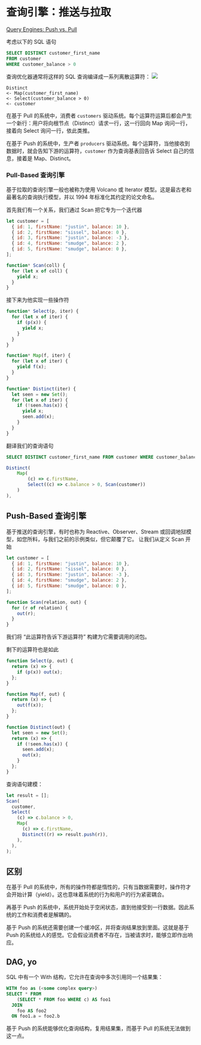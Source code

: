 # 查询引擎：推送与拉取

[Query Engines: Push vs. Pull](http://justinjaffray.com/query-engines-push-vs.-pull/)

考虑以下的 SQL 语句

```sql
SELECT DISTINCT customer_first_name
FROM customer
WHERE customer_balance > 0
```

查询优化器通常将这样的 SQL 查询编译成一系列离散运算符：
![](https://trdthg-img-for-md-1306147581.cos.ap-beijing.myqcloud.com/img/202204202254060.png)

```
Distinct
<- Map(customer_first_name)
<- Select(customer_balance > 0)
<- customer
```

在基于 Pull 的系统中，消费者 `customers` 驱动系统。每个运算符运算后都会产生一个新行：用户将向根节点（Distinct）请求一行，这一行回向
Map 询问一行，接着向 Select 询问一行，依此类推。

在基于 Push 的系统中，生产者 `producers` 驱动系统。每个运算符，当他接收到数据时，就会告知下游的运算符，`customer`
作为查询基表回告诉 Select 自己的信息，接着是 Map、Distinct。

### Pull-Based 查询引擎

基于拉取的查询引擎一般也被称为使用 Volcano 或 Iterator 模型。这是最古老和最著名的查询执行模型，并以 1994 年标准化其约定的论文命名。

首先我们有一个关系，我们通过 Scan 把它专为一个迭代器

```js
let customer = [
  { id: 1, firstName: "justin", balance: 10 },
  { id: 2, firstName: "sissel", balance: 0 },
  { id: 3, firstName: "justin", balance: -3 },
  { id: 4, firstName: "smudge", balance: 2 },
  { id: 5, firstName: "smudge", balance: 0 },
];

function* Scan(coll) {
  for (let x of coll) {
    yield x;
  }
}
```

接下来为他实现一些操作符

```js
function* Select(p, iter) {
  for (let x of iter) {
    if (p(x)) {
      yield x;
    }
  }
}

function* Map(f, iter) {
  for (let x of iter) {
    yield f(x);
  }
}

function* Distinct(iter) {
  let seen = new Set();
  for (let x of iter) {
    if (!seen.has(x)) {
      yield x;
      seen.add(x);
    }
  }
}
```

翻译我们的查询语句

```sql
SELECT DISTINCT customer_first_name FROM customer WHERE customer_balance > 0
```

```js
Distinct(
    Map(
        (c) => c.firstName,
        Select((c) => c.balance > 0, Scan(customer))
    )
),
```

## Push-Based 查询引擎

基于推送的查询引擎，有时也称为 Reactive、Observer、Stream 或回调地狱模型，如您所料，与我们之前的示例类似，但它颠覆了它。 让我们从定义
Scan 开始

```js
let customer = [
  { id: 1, firstName: "justin", balance: 10 },
  { id: 2, firstName: "sissel", balance: 0 },
  { id: 3, firstName: "justin", balance: -3 },
  { id: 4, firstName: "smudge", balance: 2 },
  { id: 5, firstName: "smudge", balance: 0 },
];

function Scan(relation, out) {
  for (r of relation) {
    out(r);
  }
}
```

我们将 “此运算符告诉下游运算符” 构建为它需要调用的闭包。

剩下的运算符也是如此

```js
function Select(p, out) {
  return (x) => {
    if (p(x)) out(x);
  };
}

function Map(f, out) {
  return (x) => {
    out(f(x));
  };
}

function Distinct(out) {
  let seen = new Set();
  return (x) => {
    if (!seen.has(x)) {
      seen.add(x);
      out(x);
    }
  };
}
```

查询语句建模：

```js
let result = [];
Scan(
  customer,
  Select(
    (c) => c.balance > 0,
    Map(
      (c) => c.firstName,
      Distinct((r) => result.push(r)),
    ),
  ),
);
```

## 区别

在基于 Pull 的系统中，所有的操作符都是惰性的，只有当数据需要时，操作符才会开始计算（yield）。这也意味着系统的行为和用户的行为紧密耦合。

再基于 Push 的系统中，系统开始处于空闲状态，直到他接受到一行数据。因此系统的工作和消费者是解耦的。

基于 Push 的系统还需要创建一个缓冲区，并将查询结果放到里面。这就是基于 Push 的系统给人的感觉。它会假设消费者不存在，当被请求时，能够立即作出响应。

## DAG, yo

SQL 中有一个 With 结构，它允许在查询中多次引用同一个结果集：

```sql
WITH foo as (<some complex query>)
SELECT * FROM
    (SELECT * FROM foo WHERE c) AS foo1
  JOIN
    foo AS foo2
  ON foo1.a = foo2.b
```

基于 Push 的系统能够优化查询结构，复用结果集，而基于 Pull 的系统无法做到这一点。
